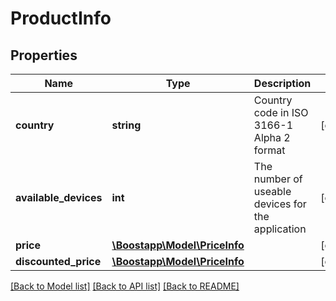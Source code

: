 # ProductInfo

## Properties
Name | Type | Description | Notes
------------ | ------------- | ------------- | -------------
**country** | **string** | Country code in ISO 3166-1 Alpha 2 format | [optional] 
**available_devices** | **int** | The number of useable devices for the application | [optional] 
**price** | [**\Boostapp\Model\PriceInfo**](PriceInfo.md) |  | [optional] 
**discounted_price** | [**\Boostapp\Model\PriceInfo**](PriceInfo.md) |  | [optional] 

[[Back to Model list]](../README.md#documentation-for-models) [[Back to API list]](../README.md#documentation-for-api-endpoints) [[Back to README]](../README.md)


